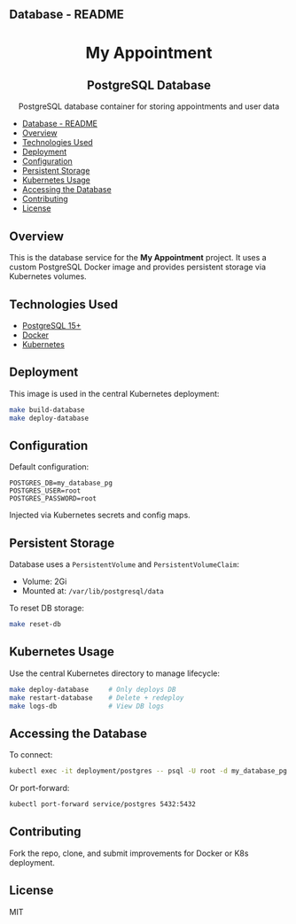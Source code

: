 ## Database - README

<h1 align="center"><b>My Appointment</b></h1>
<h2 align="center"><b>PostgreSQL Database</b></h2>

<p align="center">PostgreSQL database container for storing appointments and user data</p>

- [Database - README](#database---readme)
- [Overview](#overview)
- [Technologies Used](#technologies-used)
- [Deployment](#deployment)
- [Configuration](#configuration)
- [Persistent Storage](#persistent-storage)
- [Kubernetes Usage](#kubernetes-usage)
- [Accessing the Database](#accessing-the-database)
- [Contributing](#contributing)
- [License](#license)

## Overview

This is the database service for the **My Appointment** project. It uses a custom PostgreSQL Docker image and provides persistent storage via Kubernetes volumes.

## Technologies Used

- [PostgreSQL 15+](https://www.postgresql.org/)
- [Docker](https://www.docker.com/)
- [Kubernetes](https://kubernetes.io/)

## Deployment

This image is used in the central Kubernetes deployment:

```bash
make build-database
make deploy-database
```

## Configuration

Default configuration:

```
POSTGRES_DB=my_database_pg
POSTGRES_USER=root
POSTGRES_PASSWORD=root
```

Injected via Kubernetes secrets and config maps.

## Persistent Storage

Database uses a `PersistentVolume` and `PersistentVolumeClaim`:

- Volume: 2Gi
- Mounted at: `/var/lib/postgresql/data`

To reset DB storage:
```bash
make reset-db
```

## Kubernetes Usage

Use the central Kubernetes directory to manage lifecycle:

```bash
make deploy-database     # Only deploys DB
make restart-database    # Delete + redeploy
make logs-db             # View DB logs
```

## Accessing the Database

To connect:
```bash
kubectl exec -it deployment/postgres -- psql -U root -d my_database_pg
```

Or port-forward:
```bash
kubectl port-forward service/postgres 5432:5432
```

## Contributing

Fork the repo, clone, and submit improvements for Docker or K8s deployment.

## License

MIT


